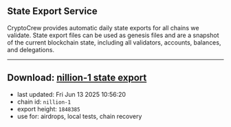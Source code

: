 ## State Export Service
CryptoCrew provides automatic daily state exports for all chains we validate. State export files can be used as genesis files and are a snapshot of the current blockchain state, including all validators, accounts, balances, and delegations.

---
**Download: [nillion-1 state export](https://ccv-s3.nbg1.your-objectstorage.com/SERVICE/nillion/nillion-1_export_1848385.json)**
---

- last updated: Fri Jun 13 2025 10:56:20
- chain id: `nillion-1`
- export height: `1848385`
- use for: airdrops, local tests, chain recovery
